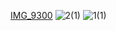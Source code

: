 [IMG_9300](https://github.com/user-attachments/assets/463d76c5-269f-40c2-9284-07038b6b4f5f)
![2(1)](https://github.com/user-attachments/assets/3893ae57-7fad-4d24-998c-ea7bacce4fd7)
![1(1)](https://github.com/user-attachments/assets/b4b9a884-46a1-4dfa-8835-f5819414c5a5)
